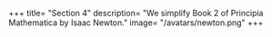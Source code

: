 +++
title= "Section 4"
description= "We simplify Book 2 of Principia Mathematica by Isaac Newton."
image= "/avatars/newton.png"
+++

